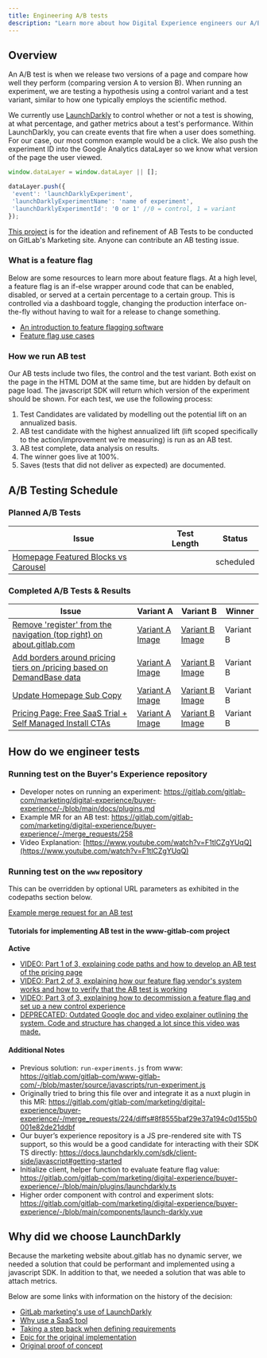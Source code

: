 ```yaml
---
title: Engineering A/B tests
description: "Learn more about how Digital Experience engineers our A/B tests."
---
```


## Overview

An A/B test is when we release two versions of a page and compare how well they perform (comparing version A to version B). When running an experiment, we are testing a hypothesis using a control variant and a test variant, similar to how one typically employs the scientific method.

We currently use [LaunchDarkly](https://launchdarkly.com/) to control whether or not a test is showing, at what percentage, and gather metrics about a test's performance. Within LaunchDarkly, you can create events that fire when a user does something. For our case, our most common example would be a click. We also push the experiment ID into the Google Analytics dataLayer so we know what version of the page the user viewed.

```js
window.dataLayer = window.dataLayer || [];

dataLayer.push({
 'event': 'launchDarklyExperiment',
 'launchDarklyExperimentName': 'name of experiment',
 'launchDarklyExperimentId': '0 or 1' //0 = control, 1 = variant
});
```

[This project](https://gitlab.com/gitlab-com/marketing/digital-experience/ab-testing) is for the ideation and refinement of AB Tests to be conducted on GitLab's Marketing site. Anyone can contribute an AB testing issue.

### What is a feature flag

Below are some resources to learn more about feature flags. At a high level, a feature flag is an if-else wrapper around code that can be enabled, disabled, or served at a certain percentage to a certain group. This is controlled via a dashboard toggle, changing the production interface on-the-fly without having to wait for a release to change something.

* [An introduction to feature flagging software](https://github.com/launchdarkly/featureflags/blob/master/1%20-%20Introduction.md)
* [Feature flag use cases](https://github.com/launchdarkly/featureflags/blob/master/2%20-%20Uses.md)

### How we run AB test

Our AB tests include two files, the control and the test variant. Both exist on the page in the HTML DOM at the same time, but are hidden by default on page load. The javascript SDK will return which version of the experiment should be shown. For each test, we use the following process:

1. Test Candidates are validated by modelling out the potential lift on an annualized basis.
1. AB test candidate with the highest annualized lift (lift scoped specifically to the action/improvement we’re measuring) is run as an AB test.
1. AB test complete, data analysis on results.
1. The winner goes live at 100%.
1. Saves (tests that did not deliver as expected) are documented.

## A/B Testing Schedule

### Planned A/B Tests

| Issue | Test Length | Status |
| ------ | ------ | ------ |
| [Homepage Featured Blocks vs Carousel](https://gitlab.com/groups/gitlab-com/marketing/digital-experience/-/epics/169) | | scheduled |

### Completed A/B Tests & Results

| Issue | Variant A | Variant B | Winner |
| ------ | ------ | ------ | ------ |
| [Remove 'register' from the navigation (top right) on about.gitlab.com](https://gitlab.com/gitlab-com/marketing/digital-experience/ab-testing/-/issues/1)| [Variant A Image](/images/digital-experience/ab-tests/remove-register-nav/variantA.png)| [Variant B Image](/images/digital-experience/ab-tests/remove-register-nav/variantB.png) | Variant B |
| [Add borders around pricing tiers on /pricing based on DemandBase data](https://gitlab.com/gitlab-com/marketing/digital-experience/ab-testing/-/issues/16) | [Variant A Image](/images/digital-experience/ab-tests/pricing-borders/pricing-variantA.jpg) | [Variant B Image](/images/digital-experience/ab-tests/pricing-borders/pricing-variantB.jpg) | Variant B |
| [Update Homepage Sub Copy](https://gitlab.com/gitlab-com/marketing/digital-experience/buyer-experience/-/issues/1297) | [Variant A Image](/images/digital-experience/ab-tests/home-subcopy/home-control.jpg)| [Variant B Image](/images/digital-experience/ab-tests/home-subcopy/home-variant.jpg) | Variant B |
| [Pricing Page: Free SaaS Trial + Self Managed Install CTAs](https://gitlab.com/gitlab-com/marketing/digital-experience/buyer-experience/-/issues/1432) | [Variant A Image](/images/digital-experience/ab-tests/pricing-free-tier/pricing-free-tier-control.jpg)| [Variant B Image](/images/digital-experience/ab-tests/pricing-free-tier/pricing-free-tier-variant.jpg) | Variant B|

## How do we engineer tests

### Running test on the Buyer's Experience repository

* Developer notes on running an experiment: <https://gitlab.com/gitlab-com/marketing/digital-experience/buyer-experience/-/blob/main/docs/plugins.md>
* Example MR for an AB test: <https://gitlab.com/gitlab-com/marketing/digital-experience/buyer-experience/-/merge_requests/258>
* Video Explanation: [https://www.youtube.com/watch?v=F1tlCZgYUqQ](https://www.youtube.com/watch?v=F1tlCZgYUqQ)

### Running test on the `www` repository

This can be overridden by optional URL parameters as exhibited in the codepaths section below.

[Example merge request for an AB test](https://gitlab.com/gitlab-com/www-gitlab-com/-/merge_requests/80315)

#### Tutorials for implementing AB test in the www-gitlab-com project

**Active**

* [VIDEO: Part 1 of 3, explaining code paths and how to develop an AB test of the pricing page](https://youtu.be/H3-y5JRNDTM)
* [VIDEO: Part 2 of 3, explaining how our feature flag vendor's system works and how to verify that the AB test is working](https://youtu.be/5Pll30nkqes)
* [VIDEO: Part 3 of 3, explaining how to decommission a feature flag and set up a new control experience](https://youtu.be/kY0lpmXlELE)
* [DEPRECATED: Outdated Google doc and video explainer outlining the system. Code and structure has changed a lot since this video was made.](https://docs.google.com/document/d/1_XztSRs_CMBulZDvrVbSHmCjtOnL0xd6gFUEVo_NxoA/edit?usp=sharing)

#### Additional Notes

* Previous solution: `run-experiments.js` from www: <https://gitlab.com/gitlab-com/www-gitlab-com/-/blob/master/source/javascripts/run-experiment.js>
* Originally tried to bring this file over and integrate it as a nuxt plugin in this MR: <https://gitlab.com/gitlab-com/marketing/digital-experience/buyer-experience/-/merge_requests/224/diffs#8f8555baf29e37a194c0d155b0001e82de21ddbf>
* Our buyer’s experience repository is a JS pre-rendered site with TS support, so this would be a good candidate for interacting with their SDK TS directly: <https://docs.launchdarkly.com/sdk/client-side/javascript#getting-started>
* Initialize client, helper function to evaluate feature flag value: <https://gitlab.com/gitlab-com/marketing/digital-experience/buyer-experience/-/blob/main/plugins/launchdarkly.ts>
* Higher order component with control and experiment slots: <https://gitlab.com/gitlab-com/marketing/digital-experience/buyer-experience/-/blob/main/components/launch-darkly.vue>

## Why did we choose LaunchDarkly

Because the marketing website about.gitlab has no dynamic server, we needed a solution that could be performant and implemented using a javascript SDK. In addition to that, we needed a solution that was able to attach metrics.

Below are some links with information on the history of the decision:

* [GitLab marketing's use of LaunchDarkly](https://gitlab.com/gitlab-org/growth/team-tasks/-/issues/106#note_318635630)
* [Why use a SaaS tool](https://gitlab.com/gitlab-com/www-gitlab-com/-/issues/6151#note_276729044)
* [Taking a step back when defining requirements](https://gitlab.com/gitlab-com/www-gitlab-com/-/issues/6151#note_276747995)
* [Epic for the original implementation](https://gitlab.com/groups/gitlab-com/-/epics/290)
* [Original proof of concept](https://gitlab.com/gitlab-com/www-gitlab-com/-/issues/6422)

